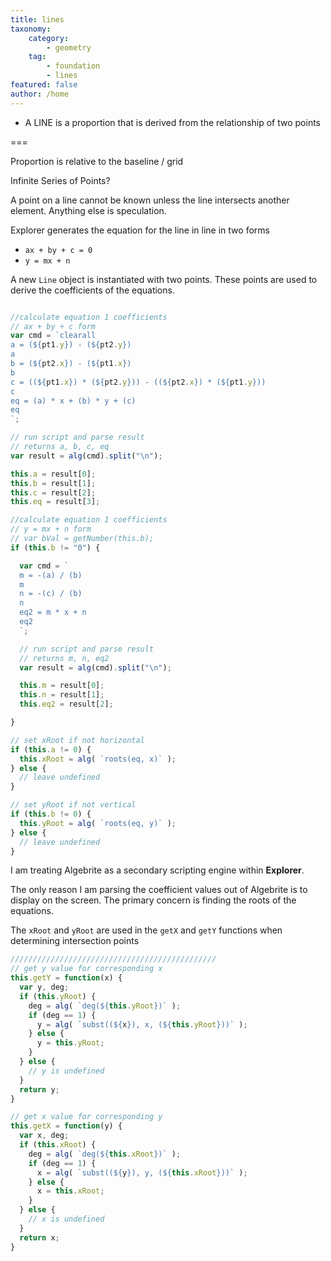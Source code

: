 ```yaml
---
title: lines
taxonomy:
    category:
        - geometry
    tag:
        - foundation
        - lines
featured: false
author: /home
---
```


- A LINE is a proportion that is derived from the relationship of two points

===


Proportion is relative to the baseline / grid

Infinite Series of Points?

A point on a line cannot be known unless the line intersects another element.
Anything else is speculation.

Explorer generates the equation for the line in line in two forms

- `ax + by + c = 0`
- `y = mx + n`

A new `Line` object is instantiated with two points. These points are used to derive the coefficients of the equations.



```js

//calculate equation 1 coefficients
// ax + by + c form
var cmd = `clearall
a = (${pt1.y}) - (${pt2.y})
a
b = (${pt2.x}) - (${pt1.x})
b
c = ((${pt1.x}) * (${pt2.y})) - ((${pt2.x}) * (${pt1.y}))
c
eq = (a) * x + (b) * y + (c)
eq
`;

// run script and parse result
// returns a, b, c, eq
var result = alg(cmd).split("\n");

this.a = result[0];
this.b = result[1];
this.c = result[2];
this.eq = result[3];

//calculate equation 1 coefficients
// y = mx + n form
// var bVal = getNumber(this.b);
if (this.b != "0") {

  var cmd = `
  m = -(a) / (b)
  m
  n = -(c) / (b)
  n
  eq2 = m * x + n
  eq2
  `;

  // run script and parse result
  // returns m, n, eq2
  var result = alg(cmd).split("\n");

  this.m = result[0];
  this.n = result[1];
  this.eq2 = result[2];

}

// set xRoot if not horizontal
if (this.a != 0) {
  this.xRoot = alg( `roots(eq, x)` );
} else {
  // leave undefined
}

// set yRoot if not vertical
if (this.b != 0) {
  this.yRoot = alg( `roots(eq, y)` );
} else {
  // leave undefined
}
```

I am treating Algebrite as a secondary scripting engine within **Explorer**.

The only reason I am parsing the coefficient values out of Algebrite is to display on the screen. The primary concern is finding the roots of the equations.

The `xRoot` and `yRoot` are used in the `getX` and `getY` functions when determining intersection points

```js
//////////////////////////////////////////////
// get y value for corresponding x
this.getY = function(x) {
  var y, deg;
  if (this.yRoot) {
    deg = alg( `deg(${this.yRoot})` );
    if (deg == 1) {
      y = alg( `subst((${x}), x, (${this.yRoot}))` );
    } else {
      y = this.yRoot;
    }
  } else {
    // y is undefined
  }
  return y;
}

// get x value for corresponding y
this.getX = function(y) {
  var x, deg;
  if (this.xRoot) {
    deg = alg( `deg(${this.xRoot})` );
    if (deg == 1) {
      x = alg( `subst((${y}), y, (${this.xRoot}))` );
    } else {
      x = this.xRoot;
    }
  } else {
    // x is undefined
  }
  return x;
}

```
